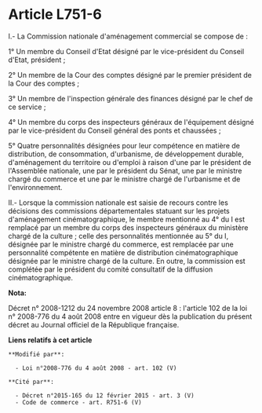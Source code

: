 # Article L751-6

I.- La Commission nationale d'aménagement commercial se compose de : 

1° Un membre du Conseil d'Etat désigné par le vice-président du Conseil d'Etat, président ; 

2° Un membre de la Cour des comptes désigné par le premier président de la Cour des comptes ; 

3° Un membre de l'inspection générale des finances désigné par le chef de ce service ; 

4° Un membre du corps des inspecteurs généraux de l'équipement désigné par le vice-président du Conseil général des ponts et
chaussées ; 

5° Quatre personnalités désignées pour leur compétence en matière de distribution, de consommation, d'urbanisme, de
développement durable, d'aménagement du territoire ou d'emploi à raison d'une par le président de l'Assemblée nationale, une
par le président du Sénat, une par le ministre chargé du commerce et une par le ministre chargé de l'urbanisme et de
l'environnement. 

II.- Lorsque la commission nationale est saisie de recours contre les décisions des commissions départementales statuant sur
les projets d'aménagement cinématographique, le membre mentionné au 4° du I est remplacé par un membre du corps des
inspecteurs généraux du ministère chargé de la culture ; celle des personnalités mentionnée au 5° du I, désignée par le
ministre chargé du commerce, est remplacée par une personnalité compétente en matière de distribution cinématographique
désignée par le ministre chargé de la culture. En outre, la commission est complétée par le président du comité consultatif
de la diffusion cinématographique.

**Nota:**

Décret n° 2008-1212 du 24 novembre 2008 article 8 : l'article 102 de la loi n° 2008-776 du 4 août 2008 entre en vigueur dès
la publication du présent décret au Journal officiel de la République française.

**Liens relatifs à cet article**

	**Modifié par**:

	  - Loi n°2008-776 du 4 août 2008 - art. 102 (V)

	**Cité par**:

	  - Décret n°2015-165 du 12 février 2015 - art. 3 (V)
	  - Code de commerce - art. R751-6 (V)
